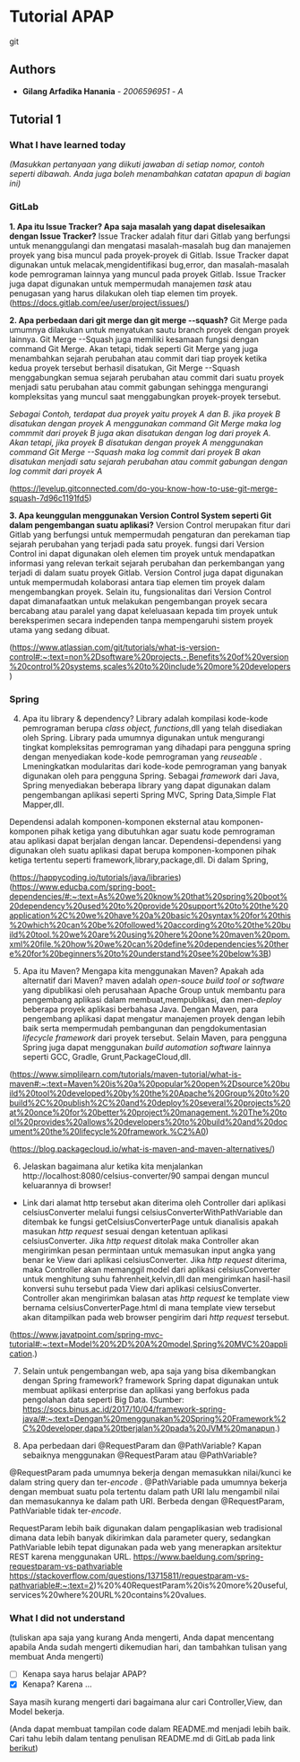 # Tutorial APAP
git
## Authors

* **Gilang Arfadika Hanania** - *2006596951* - *A* 

## Tutorial 1
### What I have learned today
_(Masukkan pertanyaan yang diikuti jawaban di setiap nomor, contoh seperti dibawah. Anda juga boleh menambahkan catatan apapun di bagian ini)_
### GitLab
__1. Apa itu Issue Tracker? Apa saja masalah yang dapat diselesaikan dengan Issue Tracker?__
   Issue Tracker adalah fitur dari Gitlab yang berfungsi untuk menanggulangi dan mengatasi masalah-masalah bug dan manajemen proyek 
   yang bisa muncul pada proyek-proyek di Gitlab. Issue Tracker dapat digunakan untuk melacak,mengidentifikasi bug,error, dan masalah-masalah kode pemrograman lainnya yang muncul pada proyek Gitlab. Issue Tracker juga dapat digunakan untuk mempermudah manajemen _task_ atau penugasan yang harus dilakukan oleh tiap elemen tim proyek. 
   (https://docs.gitlab.com/ee/user/project/issues/)

__2. Apa perbedaan dari git merge dan git merge --squash?__
   Git Merge pada umumnya dilakukan untuk menyatukan sautu branch proyek dengan proyek lainnya. Git Merge --Squash juga memiliki kesamaan fungsi dengan command Git Merge. Akan tetapi, tidak seperti Git Merge yang juga menambahkan sejarah perubahan atau commit dari tiap proyek ketika kedua proyek tersebut berhasil disatukan, Git Merge --Squash menggabungkan semua sejarah perubahan atau commit dari suatu proyek menjadi satu perubahan atau commit gabungan sehingga mengurangi kompleksitas yang muncul saat menggabungkan proyek-proyek tersebut.

   _Sebagai Contoh, terdapat dua proyek yaitu proyek A dan B. jika proyek B disatukan dengan proyek A menggunakan command Git Merge maka log commmit dari proyek B juga akan disatukan dengan log dari proyek A. Akan tetapi, jika proyek B disatukan dengan proyek A menggunakan command Git Merge --Squash maka log commit  dari proyek B akan disatukan menjadi satu sejarah perubahan atau commit gabungan dengan log commit dari proyek A_
   
   (https://levelup.gitconnected.com/do-you-know-how-to-use-git-merge-squash-7d96c1191fd5)

   
__3. Apa keunggulan menggunakan Version Control System seperti Git dalam pengembangan suatu aplikasi?__
 Version Control merupakan fitur dari Gitlab yang berfungsi untuk mempermudah pengaturan dan perekaman tiap sejarah perubahan yang terjadi pada satu proyek. fungsi dari Version Control ini dapat digunakan oleh elemen tim proyek untuk mendapatkan informasi yang relevan terkait sejarah perubahan dan perkembangan yang terjadi di dalam suatu proyek Gitlab. Version Control juga dapat digunakan untuk mempermudah kolaborasi antara tiap elemen tim proyek dalam mengembangkan proyek. Selain itu, fungsionalitas dari Version Control dapat dimanafaatkan untuk melakukan pengembangan proyek secara bercabang atau paralel yang dapat keleluasaan kepada tim proyek untuk bereksperimen secara independen tanpa mempengaruhi sistem proyek utama yang sedang dibuat.   

 (https://www.atlassian.com/git/tutorials/what-is-version-control#:~:text=non%2Dsoftware%20projects.-,Benefits%20of%20version%20control%20systems,scales%20to%20include%20more%20developers)


### Spring
4. Apa itu library & dependency?
Library adalah kompilasi kode-kode pemrograman berupa _class object, functions_,dll  yang telah disediakan oleh Spring. Library pada umumnya digunakan untuk mengurangi tingkat kompleksitas pemrograman yang dihadapi  para pengguna spring dengan menyediakan kode-kode pemrograman yang _reuseable_ . Lmeningkatkan modularitas dari kode-kode pemrograman yang banyak digunakan oleh para pengguna Spring. Sebagai _framework_ dari Java, Spring menyediakan beberapa library yang dapat digunakan dalam pengembangan aplikasi seperti Spring MVC, Spring Data,Simple Flat Mapper,dll.

Dependensi adalah komponen-komponen eksternal atau komponen-komponen pihak ketiga yang dibutuhkan agar suatu kode pemrograman atau aplikasi dapat berjalan dengan lancar. Dependensi-dependensi yang digunakan oleh suatu aplikasi dapat berupa komponen-komponen pihak ketiga tertentu seperti framework,library,package,dll. Di dalam Spring, 

(https://happycoding.io/tutorials/java/libraries)
(https://www.educba.com/spring-boot-dependencies/#:~:text=As%20we%20know%20that%20spring%20boot%20dependency%20used%20to%20provide%20support%20to%20the%20application%2C%20we%20have%20a%20basic%20syntax%20for%20this%20which%20can%20be%20followed%20according%20to%20the%20build%20tool.%20we%20are%20using%20here%20one%20maven%20pom.xml%20file.%20how%20we%20can%20define%20dependencies%20there%20for%20beginners%20to%20understand%20see%20below%3B)

5. Apa itu Maven? Mengapa kita menggunakan Maven? Apakah ada alternatif dari Maven?
maven adalah _open-souce build tool or software_ yang dipublikasi oleh perusahaan Apache Group untuk membantu para pengembang aplikasi dalam membuat,mempublikasi, dan men-_deploy_ beberapa proyek aplikasi berbahasa Java. Dengan Maven, para pengembang aplikasi dapat mengatur manajemen proyek dengan lebih baik serta mempermudah pembangunan dan pengdokumentasian _lifecycle framework_ dari proyek tersebut. Selain Maven, para pengguna Spring juga dapat menggunakan _build automation software_ lainnya seperti GCC, Gradle, Grunt,PackageCloud,dll. 

(https://www.simplilearn.com/tutorials/maven-tutorial/what-is-maven#:~:text=Maven%20is%20a%20popular%20open%2Dsource%20build%20tool%20developed%20by%20the%20Apache%20Group%20to%20build%2C%20publish%2C%20and%20deploy%20several%20projects%20at%20once%20for%20better%20project%20management.%20The%20tool%20provides%20allows%20developers%20to%20build%20and%20document%20the%20lifecycle%20framework.%C2%A0)

(https://blog.packagecloud.io/what-is-maven-and-maven-alternatives/)

6. Jelaskan bagaimana alur ketika kita menjalankan http://localhost:8080/celsius-converter/90 sampai dengan muncul keluarannya di browser!
- Link dari alamat http tersebut akan diterima oleh Controller dari aplikasi celsiusConverter melalui fungsi celsiusConverterWithPathVariable dan ditembak ke fungsi getCelsiusConverterPage untuk dianalisis apakah masukan _http request_ sesuai dengan ketentuan aplikasi celsiusConverter. Jika _http request_ ditolak maka Controller akan mengirimkan pesan permintaan untuk memasukan input angka yang benar ke View dari aplikasi celsiusConverter. Jika _http request_ diterima, maka Controller akan memanggil model dari aplikasi celsiusConverter untuk menghitung suhu fahrenheit,kelvin,dll dan mengirimkan hasil-hasil konversi suhu tersebut pada View dari aplikasi celsiusConverter. Controller akan mengirimkan balasan atas _http request_ ke template view bernama celsiusConverterPage.html di mana template view tersebut akan ditampilkan pada web browser pengirim dari _http request_ tersebut.

(https://www.javatpoint.com/spring-mvc-tutorial#:~:text=Model%20%2D%20A%20model,Spring%20MVC%20application.)




7. Selain untuk pengembangan web, apa saja yang bisa dikembangkan dengan Spring framework?
framework Spring dapat digunakan untuk membuat aplikasi enterprise dan aplikasi yang berfokus pada pengolahan data seperti Big Data.
(Sumber: https://socs.binus.ac.id/2017/10/04/framework-spring-java/#:~:text=Dengan%20menggunakan%20Spring%20Framework%2C%20developer,dapa%20tberjalan%20pada%20JVM%20manapun.)

8. Apa perbedaan dari @RequestParam dan @PathVariable? Kapan sebaiknya menggunakan @RequestParam atau @PathVariable?

@RequestParam pada umumnya bekerja dengan memasukkan nilai/kunci ke dalam string query dan ter-_encode_ .
@PathVariable pada umumnya bekerja dengan membuat suatu pola tertentu dalam path URI lalu mengambil nilai dan memasukannya ke dalam path URI. Berbeda dengan @RequestParam, PathVariable tidak ter-_encode_.


RequestParam lebih baik digunakan dalam pengaplikasian web tradisional dimana data lebih banyak dikirimkan dala parameter query, sedangkan PathVariable lebih tepat digunakan pada web yang menerapkan arsitektur REST karena menggunakan URL.
https://www.baeldung.com/spring-requestparam-vs-pathvariable
https://stackoverflow.com/questions/13715811/requestparam-vs-pathvariable#:~:text=2)%20%40RequestParam%20is%20more%20useful,services%20where%20URL%20contains%20values.

### What I did not understand
(tuliskan apa saja yang kurang Anda mengerti, Anda dapat mencentang apabila Anda sudah mengerti dikemudian hari, dan tambahkan tulisan yang membuat Anda mengerti)
- [ ] Kenapa saya harus belajar APAP? 
- [x] Kenapa?
   Karena …

Saya masih kurang mengerti dari bagaimana alur cari Controller,View, dan Model bekerja. 

(Anda dapat membuat tampilan code dalam README.md menjadi lebih baik. Cari tahu lebih dalam tentang penulisan README.md di GitLab pada link [berikut](https://help.github.com/en/articles/basic-writing-and-formatting-syntax)) 

